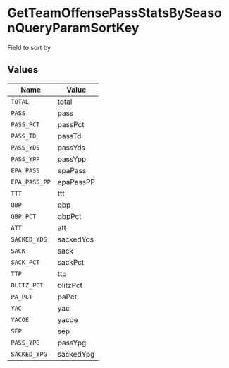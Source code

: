 # GetTeamOffensePassStatsBySeasonQueryParamSortKey

Field to sort by


## Values

| Name          | Value         |
| ------------- | ------------- |
| `TOTAL`       | total         |
| `PASS`        | pass          |
| `PASS_PCT`    | passPct       |
| `PASS_TD`     | passTd        |
| `PASS_YDS`    | passYds       |
| `PASS_YPP`    | passYpp       |
| `EPA_PASS`    | epaPass       |
| `EPA_PASS_PP` | epaPassPP     |
| `TTT`         | ttt           |
| `QBP`         | qbp           |
| `QBP_PCT`     | qbpPct        |
| `ATT`         | att           |
| `SACKED_YDS`  | sackedYds     |
| `SACK`        | sack          |
| `SACK_PCT`    | sackPct       |
| `TTP`         | ttp           |
| `BLITZ_PCT`   | blitzPct      |
| `PA_PCT`      | paPct         |
| `YAC`         | yac           |
| `YACOE`       | yacoe         |
| `SEP`         | sep           |
| `PASS_YPG`    | passYpg       |
| `SACKED_YPG`  | sackedYpg     |